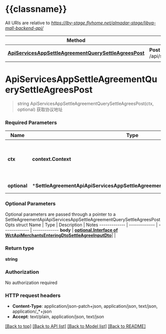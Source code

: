 # {{classname}}

All URIs are relative to *https://lby-stage.flyhome.net/almadar-stage/libya-mall-backend-api/*

Method | HTTP request | Description
------------- | ------------- | -------------
[**ApiServicesAppSettleAgreementQuerySettleAgreesPost**](SettleAgreementApi.md#ApiServicesAppSettleAgreementQuerySettleAgreesPost) | **Post** /api/services/app/SettleAgreement/QuerySettleAgrees | 获取协议地址

# **ApiServicesAppSettleAgreementQuerySettleAgreesPost**
> string ApiServicesAppSettleAgreementQuerySettleAgreesPost(ctx, optional)
获取协议地址

### Required Parameters

Name | Type | Description  | Notes
------------- | ------------- | ------------- | -------------
 **ctx** | **context.Context** | context for authentication, logging, cancellation, deadlines, tracing, etc.
 **optional** | ***SettleAgreementApiApiServicesAppSettleAgreementQuerySettleAgreesPostOpts** | optional parameters | nil if no parameters

### Optional Parameters
Optional parameters are passed through a pointer to a SettleAgreementApiApiServicesAppSettleAgreementQuerySettleAgreesPostOpts struct
Name | Type | Description  | Notes
------------- | ------------- | ------------- | -------------
 **body** | [**optional.Interface of WctApiMerchantsEnteringDtoSettleAgreeInputDto**](WctApiMerchantsEnteringDtoSettleAgreeInputDto.md)|  | 

### Return type

**string**

### Authorization

No authorization required

### HTTP request headers

 - **Content-Type**: application/json-patch+json, application/json, text/json, application/_*+json
 - **Accept**: text/plain, application/json, text/json

[[Back to top]](#) [[Back to API list]](../README.md#documentation-for-api-endpoints) [[Back to Model list]](../README.md#documentation-for-models) [[Back to README]](../README.md)

